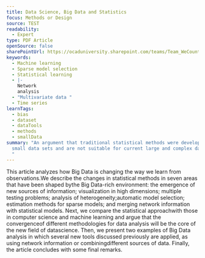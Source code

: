 ```yaml
---
title: Data Science, Big Data and Statistics
focus: Methods or Design
source: TEST
readability:
  - Expert
type: PDF Article
openSource: false
sharePointUrl: https://ocaduniversity.sharepoint.com/teams/Team_WeCount/Shared%20Documents/Resources%20and%20Tools/Literature%20(curated)/Data%20Science%20Big%20Data%20And%20Statistic.pdf
keywords:
  - Machine learning
  - Sparse model selection
  - Statistical learning
  - |-
    Network
    analysis
  - "Multivariate data "
  - Time series
learnTags:
  - bias
  - dataset
  - dataTools
  - methods
  - smallData
summary: "An argument that traditional statistical methods were developed for
  small data sets and are not suitable for current large and complex data sets.
  "
---
```

This article analyzes how Big Data is changing the way we learn from observations.We describe the changes in statistical methods in seven areas that have been shaped bythe Big Data-rich environment: the emergence of new sources of information; visualization in high dimensions; multiple testing problems; analysis of heterogeneity;automatic model selection; estimation methods for sparse models; and merging network information with statistical models. Next, we compare the statistical approachwith those in computer science and machine learning and argue that the convergenceof different methodologies for data analysis will be the core of the new field of datascience. Then, we present two examples of Big Data analysis in which several new tools discussed previously are applied, as using network information or combiningdifferent sources of data. Finally, the article concludes with some final remarks.
